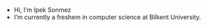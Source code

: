 -  Hi, I’m Ipek Sonmez
-  I’m currently a freshem in computer science at Bilkent University.

<!---
ipeksnmz/ipeksnmz is a ✨ special ✨ repository because its `README.md` (this file) appears on your GitHub profile.
You can click the Preview link to take a look at your changes.
--->
